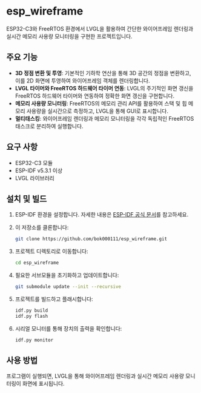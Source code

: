 
# esp_wireframe

ESP32-C3와 FreeRTOS 환경에서 LVGL을 활용하여 간단한 와이어프레임 렌더링과 실시간 메모리 사용량 모니터링을 구현한 프로젝트입니다.

## 주요 기능

- **3D 정점 변환 및 투영**: 기본적인 기하학 연산을 통해 3D 공간의 정점을 변환하고, 이를 2D 화면에 투영하여 와이어프레임 객체를 렌더링합니다.
- **LVGL 타이머와 FreeRTOS 하드웨어 타이머 연동**: LVGL의 주기적인 화면 갱신을 FreeRTOS 하드웨어 타이머와 연동하여 정확한 화면 갱신을 구현합니다.
- **메모리 사용량 모니터링**: FreeRTOS의 메모리 관리 API를 활용하여 스택 및 힙 메모리 사용량을 실시간으로 측정하고, LVGL을 통해 GUI로 표시합니다.
- **멀티태스킹**: 와이어프레임 렌더링과 메모리 모니터링을 각각 독립적인 FreeRTOS 태스크로 분리하여 실행합니다.

## 요구 사항

- ESP32-C3 모듈
- ESP-IDF v5.3.1 이상
- LVGL 라이브러리

## 설치 및 빌드

1. ESP-IDF 환경을 설정합니다. 자세한 내용은 [ESP-IDF 공식 문서](https://docs.espressif.com/projects/esp-idf/en/latest/esp32c3/get-started/index.html)를 참고하세요.
2. 이 저장소를 클론합니다:

   ```bash
   git clone https://github.com/bok000111/esp_wireframe.git
   ```

3. 프로젝트 디렉토리로 이동합니다:

   ```bash
   cd esp_wireframe
   ```

4. 필요한 서브모듈을 초기화하고 업데이트합니다:

   ```bash
   git submodule update --init --recursive
   ```

5. 프로젝트를 빌드하고 플래시합니다:

   ```bash
   idf.py build
   idf.py flash
   ```

6. 시리얼 모니터를 통해 장치의 출력을 확인합니다:

   ```bash
   idf.py monitor
   ```

## 사용 방법

프로그램이 실행되면, LVGL을 통해 와이어프레임 렌더링과 실시간 메모리 사용량 모니터링이 화면에 표시됩니다.
